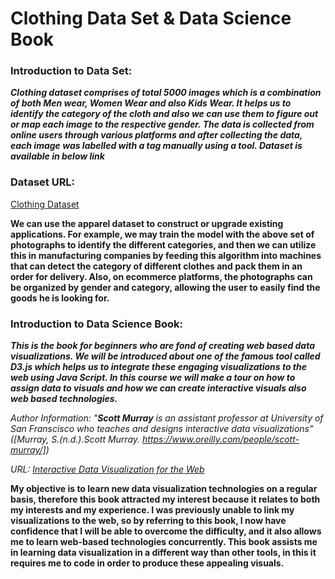 # Clothing Data Set & Data Science Book

### Introduction to Data Set:

***Clothing dataset comprises of total 5000 images which is a combination of both Men wear, Women Wear and also Kids Wear. It helps us to identify the category of the cloth and also we can use them to figure out or map each image to the respective gender. The data is collected from online users through various platforms and after collecting the data, each image was labelled with a tag manually using a tool. Dataset is available in below link***

### Dataset URL:

[Clothing Dataset](https://www.kaggle.com/datasets/agrigorev/clothing-dataset-full)

**We can use the apparel dataset to construct or upgrade existing applications. For example, we may train the model with the above set of photographs to identify the different categories, and then we can utilize this in manufacturing companies by feeding this algorithm into machines that can detect the category of different clothes and pack them in an order for delivery. Also, on ecommerce platforms, the photographs can be organized by gender and category, allowing the user to easily find the goods he is looking for.**


### Introduction to Data Science Book:

***This is the book for beginners who are fond of creating web based data visualizations. We will be introduced about one of the famous tool called D3.js which helps us to integrate these engaging visualizations to the web using Java Script. In this course we will make a tour on how to assign data to visuals and how we can create interactive visuals also web based technologies.***

_Author Information: "**Scott Murray** is an assistant professor at University of San Franscisco who teaches and designs interactive data visualizations" ([Murray, S.(n.d.).Scott Murray. https://www.oreilly.com/people/scott-murray/])_

_URL: [Interactive Data Visualization for the Web](https://learning.oreilly.com/library/view/interactive-data-visualization/9781449340223/cover.html)_

**My objective is to learn new data visualization technologies on a regular basis, therefore this book attracted my interest because it relates to both my interests and my experience. I was previously unable to link my visualizations to the web, so by referring to this book, I now have confidence that I will be able to overcome the difficulty, and it also allows me to learn web-based technologies concurrently. This book assists me in learning data visualization in a different way than other tools, in this it requires me to code in order to produce these appealing visuals.**
